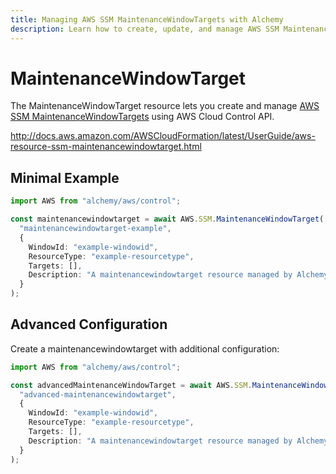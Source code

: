 ```yaml
---
title: Managing AWS SSM MaintenanceWindowTargets with Alchemy
description: Learn how to create, update, and manage AWS SSM MaintenanceWindowTargets using Alchemy Cloud Control.
---
```


# MaintenanceWindowTarget

The MaintenanceWindowTarget resource lets you create and manage [AWS SSM MaintenanceWindowTargets](https://docs.aws.amazon.com/ssm/latest/userguide/) using AWS Cloud Control API.

http://docs.aws.amazon.com/AWSCloudFormation/latest/UserGuide/aws-resource-ssm-maintenancewindowtarget.html

## Minimal Example

```ts
import AWS from "alchemy/aws/control";

const maintenancewindowtarget = await AWS.SSM.MaintenanceWindowTarget(
  "maintenancewindowtarget-example",
  {
    WindowId: "example-windowid",
    ResourceType: "example-resourcetype",
    Targets: [],
    Description: "A maintenancewindowtarget resource managed by Alchemy",
  }
);
```

## Advanced Configuration

Create a maintenancewindowtarget with additional configuration:

```ts
import AWS from "alchemy/aws/control";

const advancedMaintenanceWindowTarget = await AWS.SSM.MaintenanceWindowTarget(
  "advanced-maintenancewindowtarget",
  {
    WindowId: "example-windowid",
    ResourceType: "example-resourcetype",
    Targets: [],
    Description: "A maintenancewindowtarget resource managed by Alchemy",
  }
);
```

